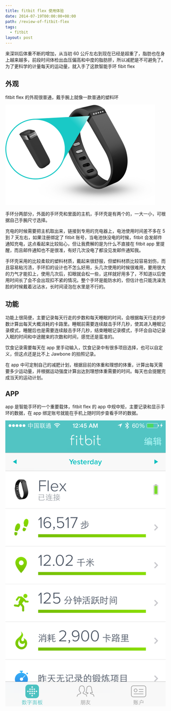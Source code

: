 ```yaml
---
title: fitbit flex 使用体验
date: 2014-07-19T00:00:00+08:00
path: /review-of-fitbit-flex
tags:
  - fitbit
layout: post
---
```


来深圳后体重不断的增加，从当初 60 公斤左右到现在已经是超重了，脂肪也在身上越来越多，前段时间体检出血压偏高和中度的脂肪肝，所以减肥是不可避免了。为了更科学的计量每天的运动量，就入手了这款智能手环 fibit flex<!--more-->

## 外观

fitbit flex 的外观很普通，戴手腕上就像一款普通的塑料环

![fitbit flex](/assets/images/posts/fitbit.png)

手环分两部分，外面的手环壳和里面的主机，手环壳是有两个的，一大一小，可根据自己手腕尺寸选择。

充电的时候需要把主机取出来，链接到专用的充电器上，电池使用时间差不多在 5 到 7 天左右，如果注册绑定了 fitbit 账号，当电池快没电的时候，fitbit 会发邮件通知充电，这点看起来比较贴心，但让我费解的是为什么不直接在 fitbit app 里提醒，而且邮件通知也不是很准，有好几次没电了都没见发邮件通知我。

手环壳采用的比较柔软的塑料材质，戴起来很舒服，但塑料材质比较容易划伤，而且容易粘污渍，手环扣的设计也不怎么好用，头几次使用的时候很难用，要用很大的力气才能扣上，使用几次后，扣眼就会松一些，这样就好用多了，不知道以后使用时间长了会不会出现扣不紧的情况。整个手环是能防水的，但估计也只能洗澡洗脸的时候戴着沾沾水，长时间浸泡在水里是不行的。

## 功能

功能上很简便，主要记录每天行走的步数和每天睡眠的时间，会根据每天行走的步数计算出每天大概消耗的卡路里。睡眠前需要连续敲击手环几秒，使其进入睡眠记录模式，睡醒后也是需要连续敲击手环几秒，结束睡眠记录模式，手环会自动记录入眠的时间和中途醒来的次数和时间，感觉还是蛮准的。

饮食记录需要每天在 app 里手动输入，饮食记录中有很多项目选择，也可以自定义，但这点还是比不上 Jawbone 的拍照记录。

在 app 中可定制自己的减肥计划，根据目前的体重和理想的体重，计算出每天需要多少运动量，并根据运动强度计算出达到理想体重需要的时间。每天也会提醒完成当天的运动计划。

## APP

app 是智能手环的一个重要载体，fitbit flex 的 app 中规中矩，主要记录和显示手环的数据，在 app 绑定账号就能在手机上随时同步查看手环的数据。

![fitbit flex app](/assets/images/posts/fitbit-screenshot.png)
